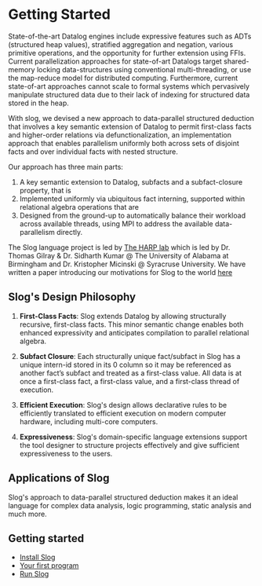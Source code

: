 # Getting Started
State-of-the-art Datalog engines include expressive features such as ADTs (structured heap values), stratified aggregation and negation, various primitive operations, and the opportunity for further extension using FFIs. Current parallelization approaches for state-of-art Datalogs target shared-memory locking data-structures using conventional multi-threading, or use the map-reduce model for distributed computing. Furthermore, current state-of-art approaches cannot scale to formal systems which pervasively manipulate structured data due to their lack of indexing for structured data stored in the heap.
    
With slog, we devised a new approach to data-parallel structured deduction that involves a key semantic extension of Datalog to permit first-class facts and higher-order relations via defunctionalization, an implementation approach that enables parallelism uniformly both across sets of disjoint facts and over individual facts with nested structure.

Our approach has three main parts: 
1. A key semantic extension to Datalog, subfacts and a subfact-closure property, that is 
2. Implemented uniformly via ubiquitous fact interning, supported within relational algebra operations
that are 
3. Designed from the ground-up to automatically balance their workload across available
threads, using MPI to address the available data-parallelism directly. 

The Slog language project is led by [The HARP lab](https://github.com/harp-lab) which is led by Dr. Thomas Gilray & Dr. Sidharth Kumar @ The University of Alabama at Birmingham and Dr. Kristopher Micinski @ Syracruse University. We have written a paper introducing our motivations for Slog to the world [here](https://arxiv.org/abs/2211.11573)

## Slog's Design Philosophy
1. <strong>First-Class Facts</strong>: Slog extends Datalog by allowing structurally recursive, first-class facts. This minor semantic change enables both enhanced expressivity and anticipates compilation to parallel relational algebra.

2. <strong>Subfact Closure</strong>: Each structurally unique fact/subfact in Slog has a unique intern-id stored in its 0 column so it may be referenced as another fact’s subfact and treated as a first-class value. All data is at once a first-class fact, a first-class value, and a first-class thread of execution.

3. <strong>Efficient Execution</strong>: Slog's design allows declarative rules to be efficiently translated to efficient execution on modern computer hardware, including multi-core computers.

4. <strong>Expressiveness</strong>: Slog's domain-specific language extensions support the tool designer to structure projects effectively and give sufficient expressiveness to the users.

## Applications of Slog
Slog's approach to data-parallel structured deduction makes it an ideal language for complex data analysis, logic programming, static analysis and much more. 

## Getting started
* [Install Slog](install.md)
* [Your first program](first.md)
* [Run Slog](run.md)
